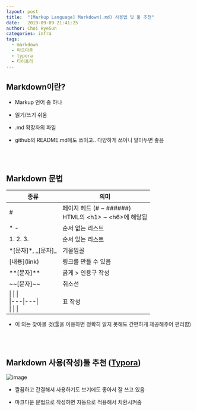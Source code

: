 ```yaml
---
layout: post
title:  "[Markup Language] Markdown(.md) 사용법 및 툴 추천"
date:   2019-09-09 21:41:25
author: Choi HyeSun
categories: infra
tags:
  - markdown
  - 마크다운
  - typora
  - 타이포라
---
```


## Markdown이란?

- Markup 언어 중 하나

- 읽기/쓰기 쉬움

- .md 확장자의 파일

- github의 README.md에도 쓰이고.. 다양하게 쓰이니 알아두면 좋음

<br>
<br>

## Markdown 문법

|종류|의미|
|---|---|
|#|페이지 헤드 (# ~ ######)<br>HTML의 \<h1> ~ \<h6>에 해당됨|
|* -|순서 없는 리스트|
|1. 2. 3.|순서 있는 리스트|
|\*\[문자]\*, \_[문자]\_|기울임꼴|
|\[내용](link)|링크를 만들 수 있음|
|\*\*\[문자]\*\*|굵게	>	인용구 작성|
|\~\~\[문자]\~\~|취소선|
|\| \| \|<br>\|---\|---\|<br>\| \| \| |표 작성|

- 이 외는 찾아볼 것(툴을 이용하면 정확히 알지 못해도 간편하게 제공해주어 편리함)

<br>
<br>

## Markdown 사용(작성)툴 추천 ([Typora](https://typora.io/))

![image](/img/2019-09-09/markdown-001-typora1.png)

- 깔끔하고 간결해서 사용하기도 보기에도 좋아서 잘 쓰고 있음

- 마크다운 문법으로 작성하면 자동으로 적용해서 치환시켜줌


